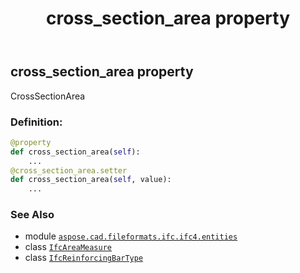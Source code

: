 ﻿---
title: cross_section_area property
second_title: Aspose.CAD for Python via .NET API References
description: 
type: docs
weight: 70
url: /aspose.cad.fileformats.ifc.ifc4.entities/ifcreinforcingbartype/cross_section_area/
is_root: false
---

## cross_section_area property


CrossSectionArea
### Definition:
```python
@property
def cross_section_area(self):
    ...
@cross_section_area.setter
def cross_section_area(self, value):
    ...
```

### See Also
* module [`aspose.cad.fileformats.ifc.ifc4.entities`](../../)
* class [`IfcAreaMeasure`](/cad/python-net/aspose.cad.fileformats.ifc.ifc4.types/ifcareameasure)
* class [`IfcReinforcingBarType`](/cad/python-net/aspose.cad.fileformats.ifc.ifc4.entities/ifcreinforcingbartype)
